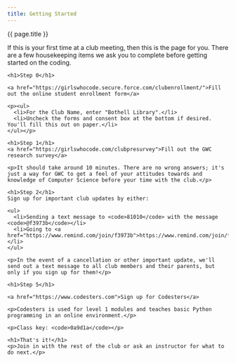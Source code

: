 ```yaml
---
title: Getting Started
---
```


<div id="getting_started" class="post container">
  <div class="title">
    {{ page.title }}
  </div>

  <div class="content">
    <p>If this is your first time at a club meeting, then this is the page for you. There are a few housekeeping items we ask you to complete before getting started on the coding.</p>

    <h1>Step 0</h1>

    <a href="https://girlswhocode.secure.force.com/clubenrollment/">Fill out the online student enrollment form</a>

    <p><ul>
      <li>For the Club Name, enter "Bothell Library".</li>
      <li>Uncheck the forms and consent box at the bottom if desired. You'll fill this out on paper.</li>
    </ul></p>

    <h1>Step 1</h1>
    <a href="https://girlswhocode.com/clubpresurvey">Fill out the GWC research survey</a>

    <p>It should take around 10 minutes. There are no wrong answers; it's just a way for GWC to get a feel of your attitudes towards and knowledge of Computer Science before your time with the club.</p>

    <h1>Step 2</h1>
    Sign up for important club updates by either:

    <ul>
      <li>Sending a text message to <code>81010</code> with the message <code>@f3973b</code></li>
      <li>Going to <a href="https://www.remind.com/join/f3973b">https://www.remind.com/join/f3973b</a></li>
    </ul>

    <p>In the event of a cancellation or other important update, we'll send out a text message to all club members and their parents, but only if you sign up for them!</p>

    <h1>Step 5</h1>

    <a href="https://www.codesters.com">Sign up for Codesters</a>

    <p>Codesters is used for level 1 modules and teaches basic Python programming in an online environment.</p>

    <p>Class key: <code>0a9d1a</code></p>

    <h1>That's it!</h1>
    <p>Join in with the rest of the club or ask an instructor for what to do next.</p>
  </div>
</div>

